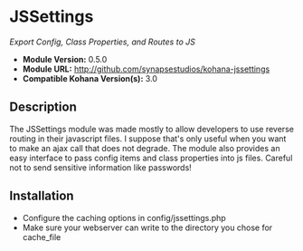 # JSSettings

*Export Config, Class Properties, and Routes to JS*

- **Module Version:** 0.5.0
- **Module URL:** <http://github.com/synapsestudios/kohana-jssettings>
- **Compatible Kohana Version(s):** 3.0

## Description

The JSSettings module was made mostly to allow developers to use reverse 
routing in their javascript files.  I suppose that's only useful when you want 
to make an ajax call that does not degrade. The module also provides an easy 
interface to pass config items and class properties into js files. Careful not 
to send sensitive information like passwords!

## Installation

- Configure the caching options in config/jssettings.php
- Make sure your webserver can write to the directory you chose for cache_file
